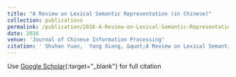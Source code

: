 ```yaml
---
title: "A Review on Lexical Semantic Representation (in Chinese)"
collection: publications
permalink: /publication/2016-A-Review-on-Lexical-Semantic-Representation-in-Chinese
date: 2016
venue: 'Journal of Chinese Information Processing'
citation: ' Shuhan Yuan,  Yang Xiang, &quot;A Review on Lexical Semantic Representation (in Chinese).&quot; Journal of Chinese Information Processing, 2016.'
---
```

Use [Google Scholar](https://scholar.google.com/scholar?q=A+Review+on+Lexical+Semantic+Representation+(in+Chinese)){:target="_blank"} for full citation